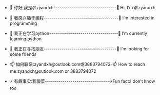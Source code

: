 - <p>👋 你好,我是@zyandxh--------------------------------👋 Hi, I’m @zyandxh</p>
- <p>👀 我感兴趣于编程--------------------------------------👀 I’m interested in programming</p>
- <p>🌱 我正在学习python-----------------------------------🌱 I’m currently learning python</p>
- <p>💞️ 我正在寻找朋友-------------------------------------💞️ I’m looking for some friends</p>
- <p>📫 如何联系:zyandxh@outlook.com或3883794072-📫 How to reach me:zyandxh@outlook.com or 3883794072</p>
- <p>⚡ 有趣事实:我很菜---------------------------------⚡Fun fact:I don't know too</p>

<!---
zyandxh/zyandxh is a ✨ special ✨ repository because its `README.md` (this file) appears on your GitHub profile.
You can click the Preview link to take a look at your changes.
--->
